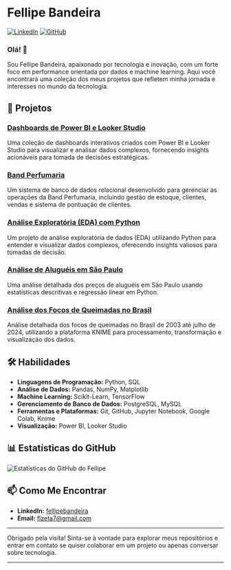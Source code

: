 # Fellipe Bandeira

[![LinkedIn](https://img.shields.io/badge/LinkedIn-fellipebandeira-blue)](https://www.linkedin.com/in/fellipe-bandeira/)
[![GitHub](https://img.shields.io/github/followers/fellipebandeira?style=social)](https://github.com/fellipebandeira)

### Olá! 👋

Sou Fellipe Bandeira, apaixonado por tecnologia e inovação, com um forte foco em performance orientada por dados e machine learning. Aqui você encontrará uma coleção dos meus projetos que refletem minha jornada e interesses no mundo da tecnologia.

## 🚀 Projetos

### [Dashboards de Power BI e Looker Studio](https://github.com/fzta492/Dashboards-Power-BI)
Uma coleção de dashboards interativos criados com Power BI e Looker Studio para visualizar e analisar dados complexos, fornecendo insights acionáveis para tomada de decisões estratégicas.

### [Band Perfumaria](https://github.com/fzta492/bandperfumaria)
Um sistema de banco de dados relacional desenvolvido para gerenciar as operações da Band Perfumaria, incluindo gestão de estoque, clientes, vendas e sistema de pontuação de clientes.

### [Análise Exploratória (EDA) com Python](https://github.com/fzta492/Analise_exploratoria_EDA_python)
Um projeto de análise exploratória de dados (EDA) utilizando Python para entender e visualizar dados complexos, oferecendo insights valiosos para tomadas de decisão.

### [Análise de Aluguéis em São Paulo](https://github.com/fzta492/analise_alugueis_sao_paulo)
Uma análise detalhada dos preços de aluguéis em São Paulo usando estatísticas descritivas e regressão linear em Python.

### [Análise dos Focos de Queimadas no Brasil](https://github.com/fzta492/Analise-de-focos-de-queimadas-com-KNIME)
Análise detalhada dos focos de queimadas no Brasil de 2003 até julho de 2024, utilizando a plataforma KNIME para processamento, transformação e visualização dos dados.

## 🛠 Habilidades

- **Linguagens de Programação:** Python, SQL
- **Análise de Dados:** Pandas, NumPy, Matplotlib
- **Machine Learning:** Scikit-Learn, TensorFlow
- **Gerenciamento de Banco de Dados:** PostgreSQL, MySQL
- **Ferramentas e Plataformas:** Git, GitHub, Jupyter Notebook, Google Colab, Knime
- **Visualização:** Power BI, Looker Studio

## 📊 Estatísticas do GitHub

![Estatísticas do GitHub do Fellipe](https://github-readme-stats.vercel.app/api?username=fzta492&show_icons=true&theme=dark)

## 📫 Como Me Encontrar

- **LinkedIn:** [fellipebandeira](https://www.linkedin.com/in/fellipe-bandeira/)
- **Email:** flzeta7@gmail.com

---

Obrigado pela visita! Sinta-se à vontade para explorar meus repositórios e entrar em contato se quiser colaborar em um projeto ou apenas conversar sobre tecnologia.

---


